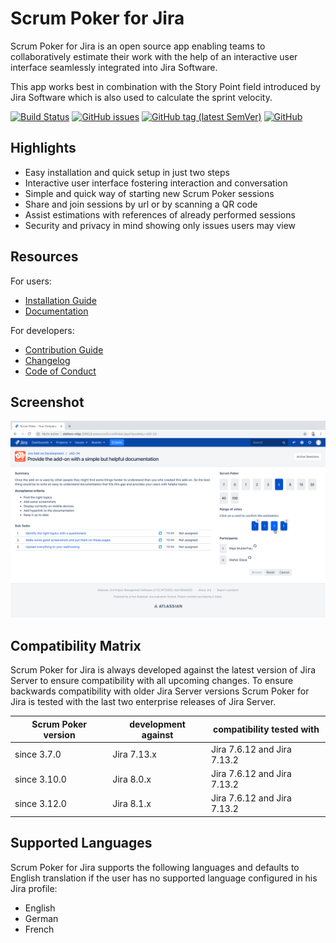 # Scrum Poker for Jira

Scrum Poker for Jira is an open source app enabling teams to collaboratively estimate their work with the help of an interactive user interface seamlessly integrated into Jira Software.

This app works best in combination with the Story Point field introduced by Jira Software which is also used to calculate the sprint velocity.
        
[![Build Status](https://travis-ci.org/codescape/jira-scrum-poker.svg?branch=master)](https://travis-ci.org/codescape/jira-scrum-poker)
[![GitHub issues](https://img.shields.io/github/issues/codescape/jira-scrum-poker.svg)](https://github.com/codescape/jira-scrum-poker/issues)
[![GitHub tag (latest SemVer)](https://img.shields.io/github/tag/codescape/jira-scrum-poker.svg)](https://github.com/codescape/jira-scrum-poker/releases)
[![GitHub](https://img.shields.io/github/license/codescape/jira-scrum-poker.svg)](https://github.com/codescape/jira-scrum-poker/blob/master/LICENSE)

## Highlights

* Easy installation and quick setup in just two steps
* Interactive user interface fostering interaction and conversation
* Simple and quick way of starting new Scrum Poker sessions
* Share and join sessions by url or by scanning a QR code 
* Assist estimations with references of already performed sessions
* Security and privacy in mind showing only issues users may view

## Resources

For users:

* [Installation Guide](http://jira-scrum-poker.codescape.de/scrum-poker-installation)
* [Documentation](http://jira-scrum-poker.codescape.de)

For developers:

* [Contribution Guide](https://github.com/codescape/jira-scrum-poker/blob/master/contributing.md)
* [Changelog](https://github.com/codescape/jira-scrum-poker/blob/master/docs/changelog.md)
* [Code of Conduct](https://github.com/codescape/jira-scrum-poker/blob/master/code_of_conduct.md)

## Screenshot

![Screenshot of a Scrum Poker session](/docs/images/participate-in-scrum-poker-session-reveal-estimates.png)

## Compatibility Matrix

Scrum Poker for Jira is always developed against the latest version of Jira Server to ensure compatibility with all upcoming changes.
To ensure backwards compatibility with older Jira Server versions Scrum Poker for Jira is tested with the last two enterprise releases of Jira Server.

| Scrum Poker version | development against | compatibility tested with   |
|---------------------|---------------------|-----------------------------|
| since 3.7.0         | Jira 7.13.x         | Jira 7.6.12 and Jira 7.13.2 |
| since 3.10.0        | Jira 8.0.x          | Jira 7.6.12 and Jira 7.13.2 |
| since 3.12.0        | Jira 8.1.x          | Jira 7.6.12 and Jira 7.13.2 |

## Supported Languages

Scrum Poker for Jira supports the following languages and defaults to English translation if the user has no supported language configured in his Jira profile:

* English
* German
* French
